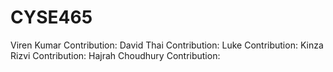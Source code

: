 # CYSE465

Viren Kumar Contribution:
David Thai Contribution:
Luke Contribution:
Kinza Rizvi Contribution:
Hajrah Choudhury Contribution: 
